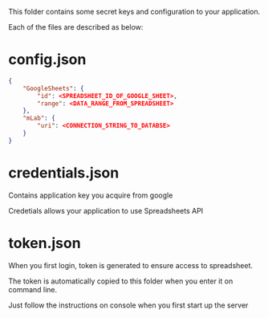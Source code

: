 This folder contains some secret keys and configuration to your application.

Each of the files are described as below:


# config.json

```json
{
    "GoogleSheets": {
        "id": <SPREADSHEET_ID_OF_GOOGLE_SHEET>,
        "range": <DATA_RANGE_FROM_SPREADSHEET>
    },
    "mLab": {
        "uri": <CONNECTION_STRING_TO_DATABSE>
    }
}
```

# credentials.json

Contains application key you acquire from google

Credetials allows your application to use Spreadsheets API


# token.json

When you first login, token is generated to ensure access to spreadsheet.

The token is automatically copied to this folder when you enter it on command line.

Just follow the instructions on console when  you first start up the server
